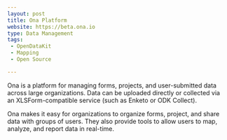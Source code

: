 ```yaml
---
layout: post
title: Ona Platform
website: https://beta.ona.io
type: Data Management
tags:
 - OpenDataKit
 - Mapping
 - Open Source

---
```


Ona is a platform for managing forms, projects, and user-submitted data across large organizations. Data can be uploaded directly or collected via an XLSForm-compatible service (such as Enketo or ODK Collect).

Ona makes it easy for organizations to organize forms, project, and share data with groups of users. They also provide tools to allow users to map, analyze, and report data in real-time.

<!--more-->